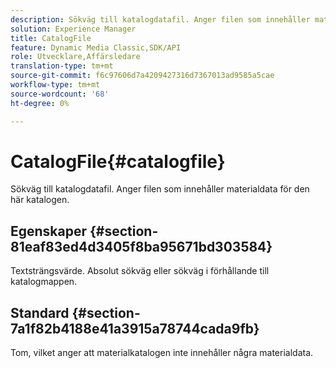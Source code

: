 ```yaml
---
description: Sökväg till katalogdatafil. Anger filen som innehåller materialdata för den här katalogen.
solution: Experience Manager
title: CatalogFile
feature: Dynamic Media Classic,SDK/API
role: Utvecklare,Affärsledare
translation-type: tm+mt
source-git-commit: f6c97606d7a4209427316d7367013ad9585a5cae
workflow-type: tm+mt
source-wordcount: '68'
ht-degree: 0%

---
```



# CatalogFile{#catalogfile}

Sökväg till katalogdatafil. Anger filen som innehåller materialdata för den här katalogen.

## Egenskaper {#section-81eaf83ed4d3405f8ba95671bd303584}

Textsträngsvärde. Absolut sökväg eller sökväg i förhållande till katalogmappen.

## Standard {#section-7a1f82b4188e41a3915a78744cada9fb}

Tom, vilket anger att materialkatalogen inte innehåller några materialdata.

